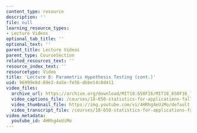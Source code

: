 ```yaml
---
content_type: resource
description: ''
file: null
learning_resource_types:
- Lecture Videos
optional_tab_title: ''
optional_text: ''
parent_title: Lecture Videos
parent_type: CourseSection
related_resources_text: ''
resource_index_text: ''
resourcetype: Video
title: 'Lecture 8: Parametric Hypothesis Testing (cont.)'
uid: 96999e8d-89e2-4a5e-fe56-dbbe14c8d411
video_files:
  archive_url: https://archive.org/download/MIT18.650F16/MIT18_650F16_lec08_300k.mp4
  video_captions_file: /courses/18-650-statistics-for-applications-fall-2016/3cfd2bd92d225373a824f439eb73b790_4HRhg4eUiMo.vtt
  video_thumbnail_file: https://img.youtube.com/vi/4HRhg4eUiMo/default.jpg
  video_transcript_file: /courses/18-650-statistics-for-applications-fall-2016/646b8bbc1c00df36303795aa1a9e8c42_4HRhg4eUiMo.pdf
video_metadata:
  youtube_id: 4HRhg4eUiMo
---
```

